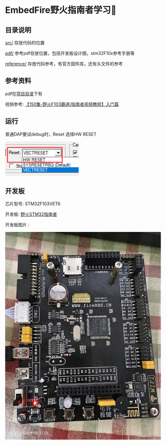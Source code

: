 # EmbedFire野火指南者学习🍒

## 目录说明

[src/](./src/) 存放代码的位置

[pdf/](./pdf/) 参考pdf存放位置，包括开发板设计图，stm32F10x参考手册等

[reference/](./reference) 存放代码参考，有官方固件库，还有头文件的参考

## 参考资料

pdf在[项目目录](pdf/)下有

视频参考: [【150集-野火F103霸道/指南者视频教程】入门篇](https://www.bilibili.com/video/BV1Xs411g7Aj?p=7)

## 运行

普通DAP要试debug时，Reset 选择HW RESET

![软件内部Reset设置图片](static/image/FSDAP_2.png)

## 开发板

芯片型号: STM32F103VET6

开发板: [野火STM32指南者](https://doc.embedfire.com/stm32_products/must_read/zh/latest/doc/introduction_of_stm32/STM32/ebf_stm32f103_zhinanzhe/stm32f103_zhinanzhe.html "文档")

开发板图片 :

![开发板图片](static/image/野火指南者.jpg)
